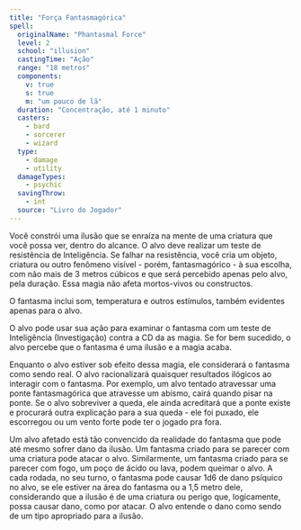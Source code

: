 ```yaml
---
title: "Força Fantasmagórica"
spell:
  originalName: "Phantasmal Force"
  level: 2
  school: "illusion"
  castingTime: "Ação"
  range: "18 metros"
  components:
    v: true
    s: true
    m: "um pouco de lã"
  duration: "Concentração, até 1 minuto"
  casters:
    - bard
    - sorcerer
    - wizard
  type:
    - damage
    - utility
  damageTypes:
    - psychic
  savingThrow:
    - int
  source: "Livro do Jogador"
---
```


Você constrói uma ilusão que se enraíza na mente de uma criatura que você possa ver, dentro do alcance. O alvo deve realizar um teste de resistência de Inteligência. Se falhar na resistência, você cria um objeto, criatura ou outro fenômeno visível - porém, fantasmagórico - à sua escolha, com não mais de 3 metros cúbicos e que será percebido apenas pelo alvo, pela duração. Essa magia não afeta mortos-vivos ou constructos.

O fantasma inclui som, temperatura e outros estímulos, também evidentes apenas para o alvo.

O alvo pode usar sua ação para examinar o fantasma com um teste de Inteligência (Investigação) contra a CD da as magia. Se for bem sucedido, o alvo percebe que o fantasma é uma ilusão e a magia acaba.

Enquanto o alvo estiver sob efeito dessa magia, ele considerará o fantasma como sendo real. O alvo racionalizará quaisquer resultados ilógicos ao interagir com o fantasma. Por exemplo, um alvo tentado atravessar uma ponte fantasmagórica que atravesse um abismo, cairá quando pisar na ponte. Se o alvo sobreviver a queda, ele ainda acreditará que a ponte existe e procurará outra explicação para a sua queda - ele foi puxado, ele escorregou ou um vento forte pode ter o jogado pra fora.

Um alvo afetado está tão convencido da realidade do fantasma que pode até mesmo sofrer dano da ilusão. Um fantasma criado para se parecer com uma criatura pode atacar o alvo. Similarmente, um fantasma criado para se parecer com fogo, um poço de ácido ou lava, podem queimar o alvo. A cada rodada, no seu turno, o fantasma pode causar 1d6 de dano psíquico no alvo, se ele estiver na área do fantasma ou a 1,5 metro dele, considerando que a ilusão é de uma criatura ou perigo que, logicamente, possa causar dano, como por atacar. O alvo entende o dano como sendo de um tipo apropriado para a ilusão.
